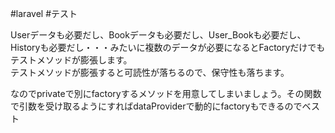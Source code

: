 #laravel #テスト 

Userデータも必要だし、Bookデータも必要だし、User_Bookも必要だし、Historyも必要だし・・・みたいに複数のデータが必要になるとFactoryだけでもテストメソッドが膨張します。  
テストメソッドが膨張すると可読性が落ちるので、保守性も落ちます。  

なのでprivateで別にfactoryするメソッドを用意してしまいましょう。その関数で引数を受け取るようにすればdataProviderで動的にfactoryもできるのでベスト

